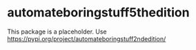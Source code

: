 # automateboringstuff5thedition
This package is a placeholder. Use https://pypi.org/project/automateboringstuff2ndedition/
